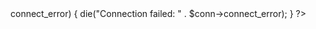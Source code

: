 <?php
$servername = "localhost"; // Your server name
$username = "root";        // Your database username
$password = "";            // Your database password
$dbname = "log_db";        // Your database name

// Create connection
$conn = new mysqli($servername, $username, $password, $dbname);

// Check connection
if ($conn->connect_error) {
    die("Connection failed: " . $conn->connect_error);
}
?>
